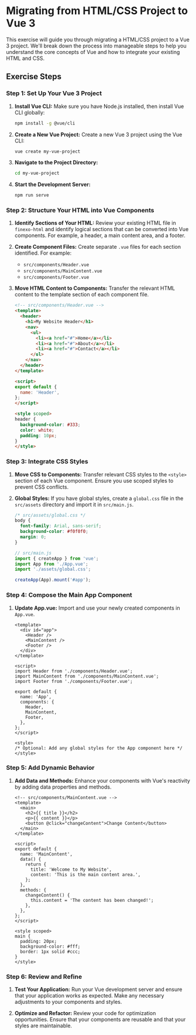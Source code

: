 # Migrating from HTML/CSS Project to Vue 3

This exercise will guide you through migrating a HTML/CSS project to a Vue 3 project. We'll break down the process into manageable steps to help you understand the core concepts of Vue and how to integrate your existing HTML and CSS.

## Exercise Steps

### Step 1: Set Up Your Vue 3 Project

1. **Install Vue CLI:**
   Make sure you have Node.js installed, then install Vue CLI globally:
   ```bash
   npm install -g @vue/cli
   ```

2. **Create a New Vue Project:**
   Create a new Vue 3 project using the Vue CLI:
   ```bash
   vue create my-vue-project
   ```

3. **Navigate to the Project Directory:**
   ```bash
   cd my-vue-project
   ```

4. **Start the Development Server:**
   ```bash
   npm run serve
   ```

### Step 2: Structure Your HTML into Vue Components

1. **Identify Sections of Your HTML:**
   Review your existing HTML file in `finexo-html` and identify logical sections that can be converted into Vue components. For example, a header, a main content area, and a footer.

2. **Create Component Files:**
   Create separate `.vue` files for each section identified. For example:
   - `src/components/Header.vue`
   - `src/components/MainContent.vue`
   - `src/components/Footer.vue`

3. **Move HTML Content to Components:**
   Transfer the relevant HTML content to the template section of each component file.

   ```html
   <!-- src/components/Header.vue -->
   <template>
     <header>
       <h1>My Website Header</h1>
       <nav>
         <ul>
           <li><a href="#">Home</a></li>
           <li><a href="#">About</a></li>
           <li><a href="#">Contact</a></li>
         </ul>
       </nav>
     </header>
   </template>

   <script>
   export default {
     name: 'Header',
   };
   </script>

   <style scoped>
   header {
     background-color: #333;
     color: white;
     padding: 10px;
   }
   </style>
   ```

### Step 3: Integrate CSS Styles

1. **Move CSS to Components:**
   Transfer relevant CSS styles to the `<style>` section of each Vue component. Ensure you use scoped styles to prevent CSS conflicts.

2. **Global Styles:**
   If you have global styles, create a `global.css` file in the `src/assets` directory and import it in `src/main.js`.

   ```css
   /* src/assets/global.css */
   body {
     font-family: Arial, sans-serif;
     background-color: #f0f0f0;
     margin: 0;
   }
   ```

   ```js
   // src/main.js
   import { createApp } from 'vue';
   import App from './App.vue';
   import './assets/global.css';

   createApp(App).mount('#app');
   ```

### Step 4: Compose the Main App Component

1. **Update App.vue:**
   Import and use your newly created components in `App.vue`.

   ```vue
   <template>
     <div id="app">
       <Header />
       <MainContent />
       <Footer />
     </div>
   </template>

   <script>
   import Header from './components/Header.vue';
   import MainContent from './components/MainContent.vue';
   import Footer from './components/Footer.vue';

   export default {
     name: 'App',
     components: {
       Header,
       MainContent,
       Footer,
     },
   };
   </script>

   <style>
   /* Optional: Add any global styles for the App component here */
   </style>
   ```

### Step 5: Add Dynamic Behavior

1. **Add Data and Methods:**
   Enhance your components with Vue's reactivity by adding data properties and methods.

   ```vue
   <!-- src/components/MainContent.vue -->
   <template>
     <main>
       <h2>{{ title }}</h2>
       <p>{{ content }}</p>
       <button @click="changeContent">Change Content</button>
     </main>
   </template>

   <script>
   export default {
     name: 'MainContent',
     data() {
       return {
         title: 'Welcome to My Website',
         content: 'This is the main content area.',
       };
     },
     methods: {
       changeContent() {
         this.content = 'The content has been changed!';
       },
     },
   };
   </script>

   <style scoped>
   main {
     padding: 20px;
     background-color: #fff;
     border: 1px solid #ccc;
   }
   </style>
   ```

### Step 6: Review and Refine

1. **Test Your Application:**
   Run your Vue development server and ensure that your application works as expected. Make any necessary adjustments to your components and styles.

2. **Optimize and Refactor:**
   Review your code for optimization opportunities. Ensure that your components are reusable and that your styles are maintainable.